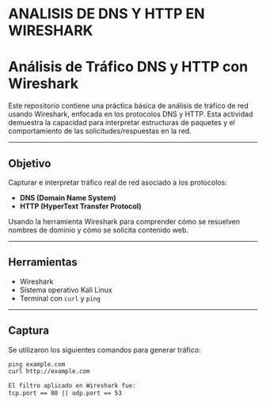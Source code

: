 # ANALISIS DE DNS Y HTTP EN WIRESHARK

# Análisis de Tráfico DNS y HTTP con Wireshark

Este repositorio contiene una práctica básica de análisis de tráfico de red usando Wireshark, enfocada en los protocolos DNS y HTTP. Esta actividad demuestra la capacidad para interpretar estructuras de paquetes y el comportamiento de las solicitudes/respuestas en la red.

---

## Objetivo

Capturar e interpretar tráfico real de red asociado a los protocolos:

- **DNS (Domain Name System)**
- **HTTP (HyperText Transfer Protocol)**

Usando la herramienta Wireshark para comprender cómo se resuelven nombres de dominio y cómo se solicita contenido web.

---

## Herramientas

- Wireshark
- Sistema operativo Kali Linux
- Terminal con `curl` y `ping`

---

## Captura

Se utilizaron los siguientes comandos para generar tráfico:

```bash
ping example.com
curl http://example.com

El filtro aplicado en Wireshark fue:
tcp.port == 80 || udp.port == 53
